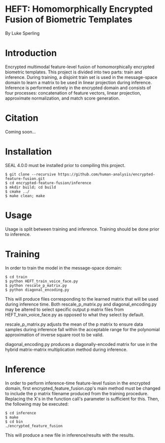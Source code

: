 # HEFT: Homomorphically Encrypted Fusion of Biometric Templates
By Luke Sperling

# Introduction
Encrypted multimodal feature-level fusion of homomorphically encrypted biometric templates. This project is divided into two parts: train and inference. During training, a disjoint train set is used in the message-space domain to learn a matrix to be used in linear projection during inference. Inference is performed entirely in the encrypted domain and consists of four processes: concatenation of feature vectors, linear projection, approximate normalization, and match score generation.

# Citation
Coming soon...

# Installation
SEAL 4.0.0 must be installed prior to compiling this project.
```
$ git clone --recursive https://github.com/human-analysis/encrypted-feature-fusion.git
$ cd encrypted-feature-fusion/inference
$ mkdir build; cd build
$ cmake ../
$ make clean; make
```

# Usage
Usage is split between training and inference. Training should be done prior to inference.

# Training
In order to train the model in the message-space domain:
```
$ cd train
$ python HEFT_train_voice_face.py
$ python rescale_p_matrix.py
$ python diagonal_encoding.py
```
This will produce files corresponding to the learned matrix that will be used during inference time. Both rescale_p_matrix.py and diagonal_encoding.py may be altered to select specific output p matrix files from HEFT_train_voice_face.py as opposed to what they select by default.

rescale_p_matrix.py adjusts the mean of the p matrix to ensure data samples during inference fall within the acceptable range for the polynomial approximation of inverse square root to be valid.

diagonal_encoding.py produces a diagonally-encoded matrix for use in the hybrid matrix-matrix multiplication method during inference.

# Inference
In order to perform inference-time feature-level fusion in the encrypted domain, first encrypted_feature_fusion.cpp's main method must be changed to include the p matrix filename produced from the training procedure. Replacing the X's in the function call's parameter is sufficient for this.
Then, the following may be executed:
```
$ cd inference
$ make
$ cd bin
./encrypted_feature_fusion
```
This will produce a new file in inference/results with the results.

